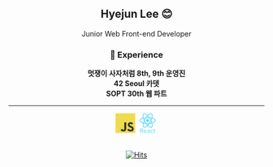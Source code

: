 
<div align="center">
<h2>Hyejun Lee 😊</h2>
Junior Web Front-end Developer  
<br>
  
### 📁 Experience
**멋쟁이 사자처럼 8th, 9th 운영진**  
**42 Seoul 카뎃**  
**SOPT 30th 웹 파트**

--- 

<div>
<img src="https://raw.githubusercontent.com/devicons/devicon/master/icons/javascript/javascript-original.svg" alt="javascript" width="40" height="40"/> 
<img src="https://raw.githubusercontent.com/devicons/devicon/master/icons/react/react-original-wordmark.svg" alt="react" width="40" height="40"/>
</div>

<br>

[![Hits](https://hits.seeyoufarm.com/api/count/incr/badge.svg?url=https%3A%2F%2Fgithub.com%2Fsolar3070%2Fhit-counter&count_bg=%235096F9&title_bg=%23686868&icon=&icon_color=%23E7E7E7&title=hits&edge_flat=false)](https://hits.seeyoufarm.com)

</div>
